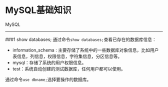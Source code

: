 # MySQL基础知识

MySQL

---
###1 show databases;
通过命令`show databases;`查看已存在的数据库信息：

 - information_schema : 主要存储了系统中的一些数据库对象信息，比如用户表信息，列信息，权限信息，字符集信息，分区信息等。
 - mysql：存储了系统的用户权限信息。
 - test：系统自动创建的测试数据库，任何用户都可以使用。
 
通过命令`use dbname;`选择要操作的数据库。

